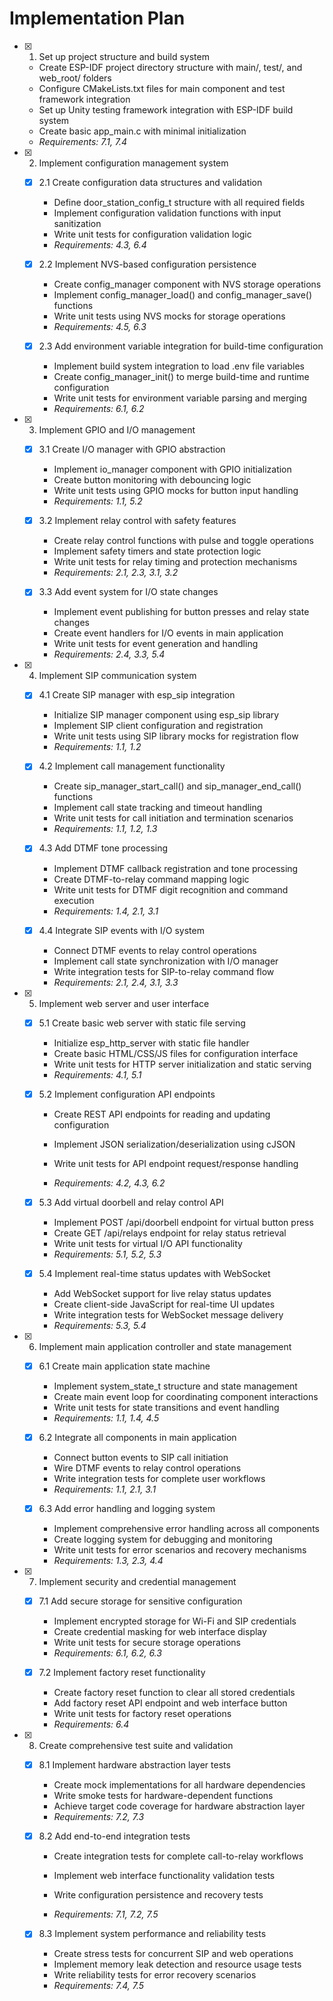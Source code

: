 # Implementation Plan

- [x] 1. Set up project structure and build system





  - Create ESP-IDF project directory structure with main/, test/, and web_root/ folders
  - Configure CMakeLists.txt files for main component and test framework integration
  - Set up Unity testing framework integration with ESP-IDF build system
  - Create basic app_main.c with minimal initialization
  - _Requirements: 7.1, 7.4_

- [x] 2. Implement configuration management system





  - [x] 2.1 Create configuration data structures and validation


    - Define door_station_config_t structure with all required fields
    - Implement configuration validation functions with input sanitization
    - Write unit tests for configuration validation logic
    - _Requirements: 4.3, 6.4_

  - [x] 2.2 Implement NVS-based configuration persistence


    - Create config_manager component with NVS storage operations
    - Implement config_manager_load() and config_manager_save() functions
    - Write unit tests using NVS mocks for storage operations
    - _Requirements: 4.5, 6.3_

  - [x] 2.3 Add environment variable integration for build-time configuration


    - Implement build system integration to load .env file variables
    - Create config_manager_init() to merge build-time and runtime configuration
    - Write unit tests for environment variable parsing and merging
    - _Requirements: 6.1, 6.2_

- [x] 3. Implement GPIO and I/O management





  - [x] 3.1 Create I/O manager with GPIO abstraction


    - Implement io_manager component with GPIO initialization
    - Create button monitoring with debouncing logic
    - Write unit tests using GPIO mocks for button input handling
    - _Requirements: 1.1, 5.2_

  - [x] 3.2 Implement relay control with safety features


    - Create relay control functions with pulse and toggle operations
    - Implement safety timers and state protection logic
    - Write unit tests for relay timing and protection mechanisms
    - _Requirements: 2.1, 2.3, 3.1, 3.2_

  - [x] 3.3 Add event system for I/O state changes


    - Implement event publishing for button presses and relay state changes
    - Create event handlers for I/O events in main application
    - Write unit tests for event generation and handling
    - _Requirements: 2.4, 3.3, 5.4_

- [x] 4. Implement SIP communication system





  - [x] 4.1 Create SIP manager with esp_sip integration



    - Initialize SIP manager component using esp_sip library
    - Implement SIP client configuration and registration
    - Write unit tests using SIP library mocks for registration flow
    - _Requirements: 1.1, 1.2_

  - [x] 4.2 Implement call management functionality


    - Create sip_manager_start_call() and sip_manager_end_call() functions
    - Implement call state tracking and timeout handling
    - Write unit tests for call initiation and termination scenarios
    - _Requirements: 1.1, 1.2, 1.3_

  - [x] 4.3 Add DTMF tone processing


    - Implement DTMF callback registration and tone processing
    - Create DTMF-to-relay command mapping logic
    - Write unit tests for DTMF digit recognition and command execution
    - _Requirements: 1.4, 2.1, 3.1_

  - [x] 4.4 Integrate SIP events with I/O system


    - Connect DTMF events to relay control operations
    - Implement call state synchronization with I/O manager
    - Write integration tests for SIP-to-relay command flow
    - _Requirements: 2.1, 2.4, 3.1, 3.3_

- [x] 5. Implement web server and user interface





  - [x] 5.1 Create basic web server with static file serving


    - Initialize esp_http_server with static file handler
    - Create basic HTML/CSS/JS files for configuration interface
    - Write unit tests for HTTP server initialization and static serving
    - _Requirements: 4.1, 5.1_



  - [x] 5.2 Implement configuration API endpoints

    - Create REST API endpoints for reading and updating configuration
    - Implement JSON serialization/deserialization using cJSON
    - Write unit tests for API endpoint request/response handling


    - _Requirements: 4.2, 4.3, 6.2_

  - [x] 5.3 Add virtual doorbell and relay control API

    - Implement POST /api/doorbell endpoint for virtual button press
    - Create GET /api/relays endpoint for relay status retrieval
    - Write unit tests for virtual I/O API functionality
    - _Requirements: 5.1, 5.2, 5.3_

  - [x] 5.4 Implement real-time status updates with WebSocket


    - Add WebSocket support for live relay status updates
    - Create client-side JavaScript for real-time UI updates
    - Write integration tests for WebSocket message delivery
    - _Requirements: 5.3, 5.4_

- [x] 6. Implement main application controller and state management





  - [x] 6.1 Create main application state machine


    - Implement system_state_t structure and state management
    - Create main event loop for coordinating component interactions
    - Write unit tests for state transitions and event handling
    - _Requirements: 1.1, 1.4, 4.5_

  - [x] 6.2 Integrate all components in main application


    - Connect button events to SIP call initiation
    - Wire DTMF events to relay control operations
    - Write integration tests for complete user workflows
    - _Requirements: 1.1, 2.1, 3.1_

  - [x] 6.3 Add error handling and logging system


    - Implement comprehensive error handling across all components
    - Create logging system for debugging and monitoring
    - Write unit tests for error scenarios and recovery mechanisms
    - _Requirements: 1.3, 2.3, 4.4_

- [x] 7. Implement security and credential management




  - [x] 7.1 Add secure storage for sensitive configuration


    - Implement encrypted storage for Wi-Fi and SIP credentials
    - Create credential masking for web interface display
    - Write unit tests for secure storage operations
    - _Requirements: 6.1, 6.2, 6.3_


  - [x] 7.2 Implement factory reset functionality

    - Create factory reset function to clear all stored credentials
    - Add factory reset API endpoint and web interface button
    - Write unit tests for factory reset operations
    - _Requirements: 6.4_

- [x] 8. Create comprehensive test suite and validation







  - [x] 8.1 Implement hardware abstraction layer tests


    - Create mock implementations for all hardware dependencies
    - Write smoke tests for hardware-dependent functions
    - Achieve target code coverage for hardware abstraction layer
    - _Requirements: 7.2, 7.3_



  - [x] 8.2 Add end-to-end integration tests

    - Create integration tests for complete call-to-relay workflows
    - Implement web interface functionality validation tests
    - Write configuration persistence and recovery tests

    - _Requirements: 7.1, 7.2, 7.5_

  - [x] 8.3 Implement system performance and reliability tests

    - Create stress tests for concurrent SIP and web operations
    - Implement memory leak detection and resource usage tests
    - Write reliability tests for error recovery scenarios
    - _Requirements: 7.4, 7.5_